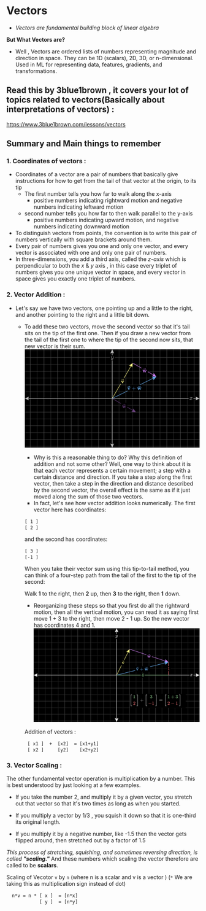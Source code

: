 # Vectors
  - *Vectors are fundamental building block of linear algebra*

  **But What Vectors are?** 
  - Well , Vectors are ordered lists of numbers representing magnitude and direction in space. They can be 1D (scalars), 2D, 3D, or n-dimensional. Used in ML for representing data, features, gradients, and transformations.

## Read this by 3blue1brown , it covers your lot of topics related to vectors(Basically about interpretations of vectors) :
https://www.3blue1brown.com/lessons/vectors

## Summary and Main things to remember 
### 1. Coordinates of vectors : 
 - Coordinates of a vector are a pair of numbers that basically give instructions for how to get from the tail of that vector at the origin, to its tip
   - The first number tells you how far to walk along the x-axis
     - positive numbers indicating rightward motion and negative numbers indicating leftward motion
   -  second number tells you how far to then walk parallel to the y-axis
      - positive numbers indicating upward motion, and negative numbers indicating downward motion 
- To distinguish vectors from points, the convention is to write this pair of numbers vertically with square brackets around them. 
- Every pair of numbers gives you one and only one vector, and every vector is associated with one and only one pair of numbers.
- In three-dimensions, you add a third axis, called the *z-axis* which is perpendicular to both the 
*x* & *y* axis  , in this case every triplet of numbers gives you one unique vector in space, and every vector in space gives you exactly one triplet of numbers.

### 2. Vector Addition :
 -  Let's say we have two vectors, one pointing up and a little to the right, and another pointing to the right and a little bit down.
    - To add these two vectors, move the second vector so that it's tail sits on the tip of the first one. Then if you draw a new vector from the tail of the first one to where the tip of the second now sits, that new vector is their sum.
    ![](../../Images/VectorAddition.svg)
      - Why is this a reasonable thing to do? Why this definition of addition and not some other? Well, one way to think about it is that each vector represents a certain movement; a step with a certain distance and direction. If you take a step along the first vector, then take a step in the direction and distance described by the second vector, the overall effect is the same as if it just moved along the sum of those two vectors.
      - In fact, let's see how vector addition looks numerically. The first vector 
        here has coordinates:

       ```
       [ 1 ]
       [ 2 ]
       ```

       and the second has coordinates:

       ```
       [ 3 ]
       [-1 ]
       ```

       When you take their vector sum using this tip-to-tail method, you can think of a        four-step path from the tail of the first to the tip of the second:

       Walk **1** to the right, then **2** up, then **3** to the right, then **1** down.

      -  Reorganizing these steps so that you first do all the rightward motion, then all the vertical motion, you can read it as saying first move 1 + 3 to the right, then move 2 - 1 up. So the new vector has coordinates 4 and 1.
      ![](../../Images/VectorAdditionComponentsReorganizeSteps.svg)

      Addition of vectors : 
      ```
       [ x1 ]  +  [x2]  = [x1+y1]  
       [ x2 ]     [y2]    [x2+y2]
       ```

### 3. Vector Scaling :
The other fundamental vector operation is multiplication by a number. This is best understood by just looking at a few examples. 
- If you take the number 2,  and multiply it by a given vector, you stretch out that vector so that it's two times as long as when you started.

- If you multiply a vector by 1/3 , you squish it down so that it is one-third its original length.
- If you multiply it by a negative number, like -1.5 then the vector gets flipped around, then stretched out by a factor of 1.5

*This process of stretching, squishing, and sometimes reversing direction, is called **"scaling."***
And these numbers which scaling the vector therefore are called to be **scalars**. 

Scaling of Vecotor `v` by `n`  (where n is a scalar and v is a vector )  (`*` We are taking this as multiplication sign instead of dot)

      
      n*v = n * [ x ]  = [n*x]  
                [ y ]  = [n*y]
       
